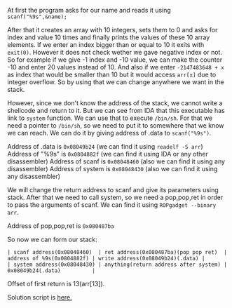 At first the program asks for our name and reads it using `scanf("%9s",&name);`

After that it creates an array with 10 integers, sets them to 0 and asks for index and value 10 times and finally prints the values of these 10 array elements. If we enter an index bigger than or equal to 10 it exits with `exit(0)`. However it does not check wether we gave negative index or not. So for example if we give -1 index and -10 value, we can make the counter -10 and enter 20 values instead of 10. And also if we enter `-2147483648 + x` as index that would be smaller than 10 but it would access `arr[x]` due to integer overflow. So by using that we can change anywhere we want in the stack.

However, since we don't know the address of the stack, we cannot write a shellcode and return to it. But we can see from IDA that this executable has link to `system` function. We can use that to execute `/bin/sh`. For that we need a pointer to `/bin/sh`, so we need to put it to somewhere that we know we can reach. We can do it by giving address of .data to `scanf("%9s")`.

Address of .data is `0x08049b24` (we can find it using `readelf -S arr`)
Address of "%9s" is `0x0804882f` (we can find it using IDA or any other disassembler)
Address of scanf is `0x08048460` (also we can find it using any disassembler)
Address of system is `0x08048430` (also we can find it using any disassembler)

We will change the return address to scanf and give its parameters using stack. After that we need to call system, so we need a pop,pop,ret in order to pass the arguments of scanf. We can find it using `ROPgadget --binary arr`.

Address of pop,pop,ret is `0x080487ba`

So now we can form our stack:

```
| scanf address(0x08048460)  | ret address(0x080487ba)(pop pop ret)  | address of %9s(0x0804882f) | write address(0x08049b24)(.data) |
| system address(0x08048430) | anything(return address after system) | 0x08049b24(.data)          |
```

Offset of first return is 13(arr[13]).

Solution script is [here.](solution.py)